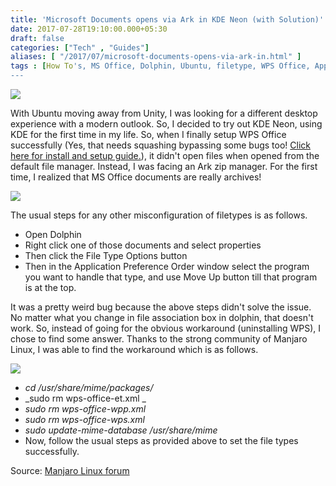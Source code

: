 ```yaml
---
title: 'Microsoft Documents opens via Ark in KDE Neon (with Solution)'
date: 2017-07-28T19:10:00.000+05:30
draft: false
categories: ["Tech" , "Guides"]
aliases: [ "/2017/07/microsoft-documents-opens-via-ark-in.html" ]
tags : [How To's, MS Office, Dolphin, Ubuntu, filetype, WPS Office, App, association, KDE, Ark, KDE Neon]
---
```


[![](httpss://1.bp.blogspot.com/-r6xwzuB4Q54/WXszff4CgDI/AAAAAAAAN0Q/mHZJFisraI0rbc3ggyLdwPAusb2Y-pU9ACK4BGAYYCw/s400/kde_neon_laptop.png)](https://1.bp.blogspot.com/-r6xwzuB4Q54/WXszff4CgDI/AAAAAAAAN0Q/mHZJFisraI0rbc3ggyLdwPAusb2Y-pU9ACK4BGAYYCw/s1600/kde_neon_laptop.png)

  
With Ubuntu moving away from Unity, I was looking for a different desktop experience with a modern outlook. So, I decided to try out KDE Neon, using KDE for the first time in my life. So, when I finally setup WPS Office successfully (Yes, that needs squashing bypassing some bugs too! [Click here for install and setup guide.](https://techbytesinfinite.blogspot.in/2017/07/how-to-install-and-open-wps-office-in.html)), it didn't open files when opened from the default file manager. Instead, I was facing an Ark zip manager. For the first time, I realized that MS Office documents are really archives!  

[![](httpss://3.bp.blogspot.com/-a9_dOtIgTco/WXs336fGM8I/AAAAAAAAN0c/Dcpe5hzLx24QCqtmfgaQbhyWccFqZUu5gCK4BGAYYCw/s640/Screenshot_20170728_184011.png)](https://3.bp.blogspot.com/-a9_dOtIgTco/WXs336fGM8I/AAAAAAAAN0c/Dcpe5hzLx24QCqtmfgaQbhyWccFqZUu5gCK4BGAYYCw/s1600/Screenshot_20170728_184011.png)

  
The usual steps for any other misconfiguration of filetypes is as follows.  

*   Open Dolphin
*   Right click one of those documents and select properties
*   Then click the File Type Options button
*   Then in the Application Preference Order window select the program you want to handle that type, and use Move Up button till that program is at the top.

It was a pretty weird bug because the above steps didn't solve the issue. No matter what you change in file association box in dolphin, that doesn't work. So, instead of going for the obvious workaround (uninstalling WPS), I chose to find some answer. Thanks to the strong community of Manjaro Linux, I was able to find the workaround which is as follows.

[![](httpss://4.bp.blogspot.com/-9HF55q1SRZ0/WXs97mUoGbI/AAAAAAAAN0s/QT23BGtF2RkPzSdSduJMp_-9o-NCrYGkgCK4BGAYYCw/s640/Screenshot_20170728_190600.png)](https://4.bp.blogspot.com/-9HF55q1SRZ0/WXs97mUoGbI/AAAAAAAAN0s/QT23BGtF2RkPzSdSduJMp_-9o-NCrYGkgCK4BGAYYCw/s1600/Screenshot_20170728_190600.png)

  

*   _cd /usr/share/mime/packages/_
*   _sudo rm wps-office-et.xml _
*   _sudo rm wps-office-wpp.xml_
*   _sudo rm wps-office-wps.xml_
*   _sudo update-mime-database /usr/share/mime_
*   Now, follow the usual steps as provided above to set the file types successfully.

  
Source: [Manjaro Linux forum](httpss://forum.manjaro.org/t/xlsx-and-docx-files-are-opened-as-zip-file/25814/4)